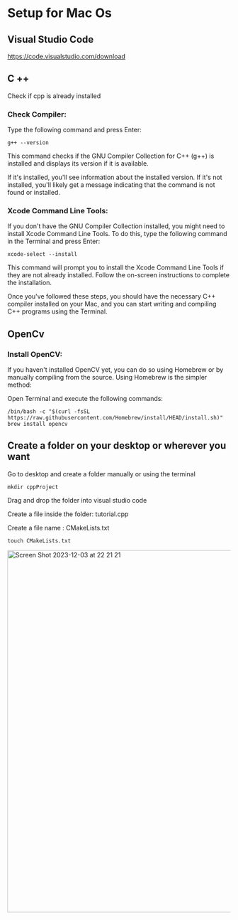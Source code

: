 # Setup for Mac Os

## Visual Studio Code
https://code.visualstudio.com/download

## C ++
Check if cpp is already installed

### Check Compiler: 
Type the following command and press Enter:
```
g++ --version
```
This command checks if the GNU Compiler Collection for C++ (g++) is installed and displays its version if it is available. 

If it's installed, you'll see information about the installed version. If it's not installed, you'll likely get a message indicating that the command is not found or installed.

### Xcode Command Line Tools:
If you don't have the GNU Compiler Collection installed, you might need to install Xcode Command Line Tools. To do this, type the following command in the Terminal and press Enter:
```
xcode-select --install
```
This command will prompt you to install the Xcode Command Line Tools if they are not already installed. Follow the on-screen instructions to complete the installation.

Once you've followed these steps, you should have the necessary C++ compiler installed on your Mac, and you can start writing and compiling C++ programs using the Terminal.

## OpenCv
### Install OpenCV: 
If you haven't installed OpenCV yet, you can do so using Homebrew or by manually compiling from the source. Using Homebrew is the simpler method:

Open Terminal and execute the following commands:
```
/bin/bash -c "$(curl -fsSL https://raw.githubusercontent.com/Homebrew/install/HEAD/install.sh)"
brew install opencv

```

## Create a folder on your desktop or wherever you want
Go to desktop and create a folder manually or using the terminal
```
mkdir cppProject
```
Drag and drop the folder into visual studio code

Create a file inside the folder: tutorial.cpp

Create a file name : CMakeLists.txt
```
touch CMakeLists.txt
```
<img width="815" alt="Screen Shot 2023-12-03 at 22 21 21" src="https://github.com/Hiram20buz/OpenCvCpp/assets/112133798/2aefd327-26b0-4c6b-a011-5f5413325479">



